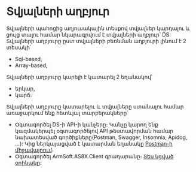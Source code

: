 # Տվյալների աղբյուր
Տվյալների պահոցից աղյուսակային տեսքով տվյալներ կարդալու և ցույց տալու համար նկարագրվում է տվյալների աղբյուր՝ DS:
Տվյալների աղբյուրը ըստ տվյալների բեռնման աղբյուրի լինում է 2 տեսակի՝
- Sql-based,
- Array-based,

Տվյալների աղբյուրը կարելի է կատարել 2 եղանակով՝
- երկար,
- կարճ։


Տվյալների աղբյուրը կատարելու և տվյալները ստանալու համար առաջարկում ենք հետևյալ տարբերակները՝
- Օգտագործել DS-ի API-ի կանչերը։ Կանչը կարող ենք կազմակերպել օգտագործելով API թեստավորման համար նախատեսված գործիքները(Postman, Swagger, Insomnia, Apidog, ...): Կից ներկայացված է կատարման եղանակը [Postman-ի միջավայրում](https://documenter.getpostman.com/view/33237126/2sA3QpCZCp)։
- Օգտագործել ArmSoft.AS8X.Client գրադարանը։ [Տես կցված օրինակը](DataSourceExecutionSample.md)։

